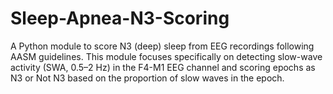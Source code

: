 # Sleep-Apnea-N3-Scoring
A Python module to score N3 (deep) sleep from EEG recordings following AASM guidelines.  This module focuses specifically on detecting slow-wave activity (SWA, 0.5–2 Hz) in the F4-M1 EEG channel and scoring epochs as N3 or Not N3 based on the proportion of slow waves in the epoch.
